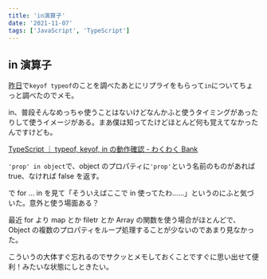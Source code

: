 ```yaml
---
title: 'in演算子'
date: '2021-11-07'
tags: ['JavaScript', 'TypeScript']
---
```


## in 演算子

[昨日](/posts/2021-11-06/)で`keyof typeof`のことを調べたあとにリプライをもらって`in`についてちょっと調べたのでメモ。

in、普段そんなめっちゃ使うことはないけどなんかふと使うタイミングがあったりして使うイメージがある。まあ僕は知ってたけどほとんど何も覚えてなかったんですけども。

[TypeScript ｜ typeof, keyof, in の動作確認 \- わくわく Bank](https://www.wakuwakubank.com/posts/756-typescript-in-typeof-keyof/)

`'prop' in object`で、object のプロパティに`'prop'`という名前のものがあれば true、なければ false を返す。

で for ... in を見て「そういえばここで in 使ってたわ……」というのにふと気づいた。意外と使う場面ある？

最近 for より map とか filetr とか Array の関数を使う場合がほとんどで、Object の複数のプロパティをループ処理することが少ないのであまり見なかった。

こういうの大体すぐ忘れるのでサクッとメモしておくことですぐに思い出せて便利！みたいな状態にしときたい。
